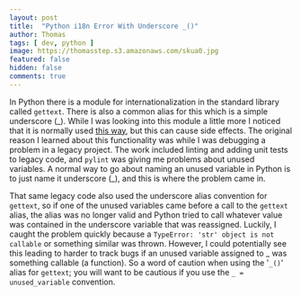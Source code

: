```yaml
---
layout: post
title:  "Python i18n Error With Underscore _()"
author: Thomas
tags: [ dev, python ]
image: https://thomasstep.s3.amazonaws.com/skua0.jpg
featured: false
hidden: false
comments: true
---
```

In Python there is a module for internationalization in the standard library called `gettext`.
There is also a common alias for this which is a simple underscore (\_).
While I was looking into this module a little more I noticed that it is normally used [this way](https://stackoverflow.com/questions/20920956/python-what-does-an-underscore-before-parenthesis-do), but this can cause side effects.
The original reason I learned about this functionality was while I was debugging a problem in a legacy project.
The work included linting and adding unit tests to legacy code, and `pylint` was giving me problems about unused variables.
A normal way to go about naming an unused variable in Python is to just name it underscore (\_), and this is where the problem came in.

That same legacy code also used the underscore alias convention for `gettext`, so if one of the unused variables came before a call to the `gettext` alias, the alias was no longer valid and Python tried to call whatever value was contained in the underscore variable that was reassigned.
Luckily, I caught the problem quickly because a `TypeError: 'str' object is not callable` or something similar was thrown.
However, I could potentially see this leading to harder to track bugs if an unused variable assigned to _ was something callable (a function).
So a word of caution when using the '`_()`' alias for `gettext`; you will want to be cautious if you use the `_ = unused_variable` convention.
